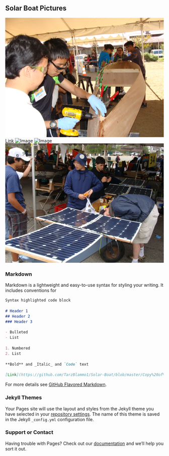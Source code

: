 ## Solar Boat Pictures

![Image](Building%20Hull.JPG)
[Link](Copy%20of%20Drive%20Train%20Report.pdf)
![Image](At%20The%20Dock.JPG)
![Image](Driving%20Boat.JPG)
![Image](Preparing%20Boat.JPG)

### Markdown

Markdown is a lightweight and easy-to-use syntax for styling your writing. It includes conventions for

```markdown
Syntax highlighted code block

# Header 1
## Header 2
### Header 3

- Bulleted
- List

1. Numbered
2. List

**Bold** and _Italic_ and `Code` text

[Link](https://github.com/TarzBlammo1/Solar-Boat/blob/master/Copy%20of%202018%20Elec%20Report.pdf) and ![Image](src)
```
For more details see [GitHub Flavored Markdown](https://guides.github.com/features/mastering-markdown/).

### Jekyll Themes

Your Pages site will use the layout and styles from the Jekyll theme you have selected in your [repository settings](https://github.com/TarzBlammo1/Solar-Boat/settings). The name of this theme is saved in the Jekyll `_config.yml` configuration file.

### Support or Contact

Having trouble with Pages? Check out our [documentation](https://help.github.com/categories/github-pages-basics/) and we’ll help you sort it out.
